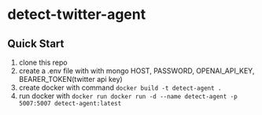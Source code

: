 # detect-twitter-agent


## Quick Start
1. clone this repo
2. create a .env file with with mongo HOST, PASSWORD, OPENAI_API_KEY, BEARER_TOKEN(twitter api key)
3. create docker with command `docker build -t detect-agent .`
4. run docker with `docker run docker run -d --name detect-agent -p 5007:5007 detect-agent:latest`